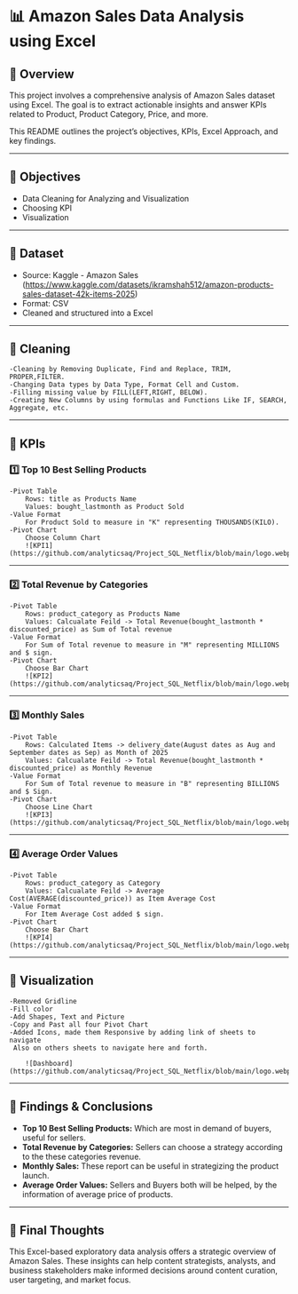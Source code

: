 # 📊 Amazon Sales Data Analysis using Excel

## 📌 Overview

This project involves a comprehensive analysis of Amazon Sales dataset using Excel. The goal is to extract actionable insights and answer KPIs related to Product, Product Category, Price, and more.

This README outlines the project’s objectives, KPIs, Excel Approach, and key findings.

---

## 🎯 Objectives

- Data Cleaning for Analyzing and Visualization
- Choosing KPI
- Visualization

---

## 📁 Dataset

- Source: Kaggle - Amazon Sales (https://www.kaggle.com/datasets/ikramshah512/amazon-products-sales-dataset-42k-items-2025)
- Format: CSV
- Cleaned and structured into a Excel

---

## 🧱 Cleaning

```
-Cleaning by Removing Duplicate, Find and Replace, TRIM, PROPER,FILTER.
-Changing Data types by Data Type, Format Cell and Custom.
-Filling missing value by FILL(LEFT,RIGHT, BELOW).
-Creating New Columns by using formulas and Functions Like IF, SEARCH, Aggregate, etc. 

```

---

## 🧠 KPIs

### 1️⃣ Top 10 Best Selling Products

```
-Pivot Table
	Rows: title as Products Name
	Values: bought_lastmonth as Product Sold
-Value Format
	For Product Sold to measure in "K" representing THOUSANDS(KILO).
-Pivot Chart
	Choose Column Chart
	![KPI1](https://github.com/analyticsaq/Project_SQL_Netflix/blob/main/logo.webp)

```

---

### 2️⃣ Total Revenue by Categories

```
-Pivot Table
	Rows: product_category as Products Name
	Values: Calcualate Feild -> Total Revenue(bought_lastmonth * discounted_price) as Sum of Total revenue
-Value Format
	For Sum of Total revenue to measure in "M" representing MILLIONS and $ sign.
-Pivot Chart
	Choose Bar Chart
	![KPI2](https://github.com/analyticsaq/Project_SQL_Netflix/blob/main/logo.webp)

```

---

### 3️⃣ Monthly Sales

```
-Pivot Table
	Rows: Calculated Items -> delivery_date(August dates as Aug and September dates as Sep) as Month of 2025
	Values: Calcualate Feild -> Total Revenue(bought_lastmonth * discounted_price) as Monthly Revenue
-Value Format
	For Sum of Total revenue to measure in "B" representing BILLIONS and $ Sign.
-Pivot Chart
	Choose Line Chart
	![KPI3](https://github.com/analyticsaq/Project_SQL_Netflix/blob/main/logo.webp)

```

---

### 4️⃣ Average Order Values

```
-Pivot Table
	Rows: product_category as Category
	Values: Calcualate Feild -> Average Cost(AVERAGE(discounted_price)) as Item Average Cost
-Value Format
	For Item Average Cost added $ sign.
-Pivot Chart
	Choose Bar Chart
	![KPI4](https://github.com/analyticsaq/Project_SQL_Netflix/blob/main/logo.webp)

```

---


## 🎦 Visualization

```
-Removed Gridline
-Fill color
-Add Shapes, Text and Picture
-Copy and Past all four Pivot Chart
-Added Icons, made them Responsive by adding link of sheets to navigate
 Also on others sheets to navigate here and forth.

	![Dashboard](https://github.com/analyticsaq/Project_SQL_Netflix/blob/main/logo.webp)

```

---

## 📌 Findings & Conclusions

- **Top 10 Best Selling Products:** Which are most in demand of buyers, useful for sellers.
- **Total Revenue by Categories:** Sellers can choose a strategy according to the these categories revenue. 
- **Monthly Sales:** These report can be useful in strategizing the product launch.
- **Average Order Values:**  Sellers and Buyers both will be helped, by the information of average price of products.

---

## 🚀 Final Thoughts

This Excel-based exploratory data analysis offers a strategic overview of Amazon Sales. These insights can help content strategists, analysts, and business stakeholders make informed decisions around content curation, user targeting, and market focus.
